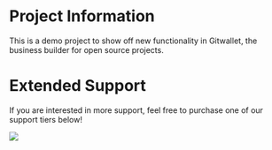 # Project Information

This is a demo project to show off new functionality in Gitwallet, the business builder for open source projects. 

# Extended Support

If you are interested in more support, feel free to purchase one of our support tiers below!


<a href="https://shipyard-demo.gitwallet.co/?ref=github"><img src="https://shipyard-demo.gitwallet.co/api/tiers/clrl34k1r0000l208znt3xoa2?tiers=clsrrre9o0008rymeh57xd5qc,clsrru6g9000aryme3egwhe35" /></a>

